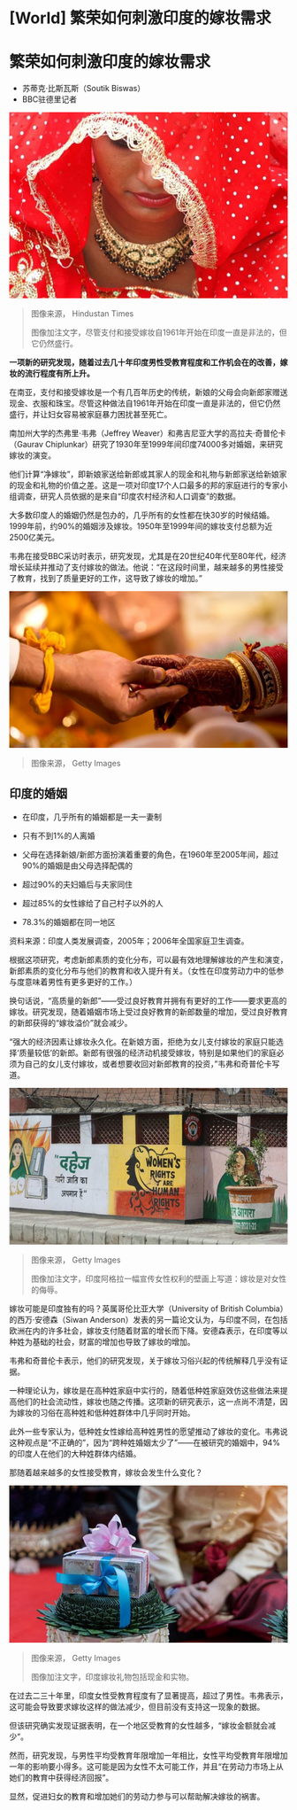 # [World] 繁荣如何刺激印度的嫁妆需求

#  繁荣如何刺激印度的嫁妆需求

  * 苏蒂克·比斯瓦斯（Soutik Biswas） 
  * BBC驻德里记者 


![印度嫁妆](_119157089_gettyimages-494070628-594x594-1.jpg)

> 图像来源，  Hindustan Times
>
> 图像加注文字，尽管支付和接受嫁妆自1961年开始在印度一直是非法的，但它仍然盛行。

**一项新的研究发现，随着过去几十年印度男性受教育程度和工作机会在的改善，嫁妆的流行程度有所上升。**

在南亚，支付和接受嫁妆是一个有几百年历史的传统，新娘的父母会向新郎家赠送现金、衣服和珠宝。尽管这种做法自1961年开始在印度一直是非法的，但它仍然盛行，并让妇女容易被家庭暴力困扰甚至死亡。

南加州大学的杰弗里·韦弗（Jeffrey Weaver）和弗吉尼亚大学的高拉夫·奇普伦卡（Gaurav Chiplunkar）研究了1930年至1999年间印度74000多对婚姻，来研究嫁妆的演变。

他们计算“净嫁妆”，即新娘家送给新郎或其家人的现金和礼物与新郎家送给新娘家的现金和礼物的价值之差。这是一项对印度17个人口最多的邦的家庭进行的专家小组调查，研究人员依据的是来自“印度农村经济和人口调查”的数据。

大多数印度人的婚姻仍然是包办的，几乎所有的女性都在快30岁的时候结婚。1999年前，约90%的婚姻涉及嫁妆。1950年至1999年间的嫁妆支付总额为近2500亿美元。

韦弗在接受BBC采访时表示，研究发现，尤其是在20世纪40年代至80年代，经济增长延续并推动了支付嫁妆的做法。他说：“在这段时间里，越来越多的男性接受了教育，找到了质量更好的工作，这导致了嫁妆的增加。”

![印度新娘和新郎在婚礼上手牵手。](_129863456_gettyimages-638026548-170667a.jpg)

> 图像来源，  Getty Images

##  印度的婚姻

  * 在印度，几乎所有的婚姻都是一夫一妻制 

  * 只有不到1%的人离婚 

  * 父母在选择新娘/新郎方面扮演着重要的角色，在1960年至2005年间，超过90%的婚姻是由父母选择配偶的 

  * 超过90%的夫妇婚后与夫家同住 

  * 超过85%的女性嫁给了自己村子以外的人 

  * 78.3%的婚姻都在同一地区 

资料来源：印度人类发展调查，2005年；2006年全国家庭卫生调查。

根据这项研究，考虑新郎素质的变化分布，可以最有效地理解嫁妆的产生和演变，新郎素质的变化分布与他们的教育和收入提升有关。（女性在印度劳动力中的低参与度意味着男性有更多更好的工作。）

换句话说，“高质量的新郎”——受过良好教育并拥有有更好的工作——要求更高的嫁妆。研究发现，随着婚姻市场上受过良好教育的新郎数量的增加，受过良好教育的新郎获得的“嫁妆溢价”就会减少。

“强大的经济因素让嫁妆永久化。在新娘方面，拒绝为女儿支付嫁妆的家庭只能选择‘质量较低’的新郎。新郎有很强的经济动机接受嫁妆，特别是如果他们的家庭必须为自己的女儿支付嫁妆，或者想要收回对新郎教育的投资，”韦弗和奇普伦卡写道。

![印度阿格拉一幅宣传女性权利的壁画上写道：嫁妆是对女性的侮辱。](_129839679_gettyimages-1241895165-594x594.jpg)

> 图像来源，  Getty Images
>
> 图像加注文字，印度阿格拉一幅宣传女性权利的壁画上写道：嫁妆是对女性的侮辱。

嫁妆可能是印度独有的吗？英属哥伦比亚大学（University of British Columbia）的西万·安德森（Siwan Anderson）发表的另一篇论文认为，与印度不同，在包括欧洲在内的许多社会，嫁妆支付随着财富的增长而下降。安德森表示，在印度等以种姓为基础的社会，财富的增加也导致了嫁妆的增加。

韦弗和奇普伦卡表示，他们的研究发现，关于嫁妆习俗兴起的传统解释几乎没有证据。

一种理论认为，嫁妆是在高种姓家庭中实行的，随着低种姓家庭效仿这些做法来提高他们的社会流动性，嫁妆也随之传播。这项新的研究表示，这一点尚不清楚，因为嫁妆的习俗在高种姓和低种姓群体中几乎同时开始。

此外一些专家认为，低种姓女性嫁给高种姓男性的愿望推动了嫁妆的变化。韦弗说这种观点是“不正确的”，因为“跨种姓婚姻太少了”——在被研究的婚姻中，94%的印度人在他们的大种姓群体内结婚。

那随着越来越多的女性接受教育，嫁妆会发生什么变化？

![印度嫁妆礼物包括现金和实物。](_119157085_gettyimages-1199898742-170667a.jpg)

> 图像来源，  Getty Images
>
> 图像加注文字，印度嫁妆礼物包括现金和实物。

在过去二三十年里，印度女性受教育程度有了显著提高，超过了男性。韦弗表示，这可能会导致要求嫁妆这样的做法减少，但目前没有支持这一现象的数据。

但该研究确实发现证据表明，在一个地区受教育的女性越多，“嫁妆金额就会减少”。

然而，研究发现，与男性平均受教育年限增加一年相比，女性平均受教育年限增加一年的影响要小得多。这可能是因为女性不太可能工作，并且“在劳动力市场上从她们的教育中获得经济回报”。

显然，促进妇女的教育和增加她们的劳动力参与可以帮助解决嫁妆的祸害。


